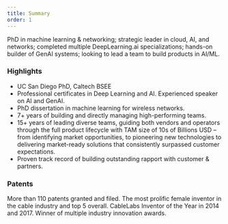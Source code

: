 ```yaml
---
title: Summary
order: 1
---
```


PhD in machine learning & networking; strategic leader in cloud, AI, and networks; completed multiple DeepLearning.ai specializations; hands-on builder of GenAI systems; looking to lead a team to build products in AI/ML.

### Highlights
- UC San Diego PhD, Caltech BSEE
- Professional certificates in Deep Learning and AI. Experienced speaker on AI and GenAI.
- PhD dissertation in machine learning for wireless networks.
- 7+ years of building and directly managing high-performing teams.
- 15+ years of leading diverse teams, guiding both vendors and operators through the full product lifecycle with TAM size of 10s of Billions USD – from identifying market opportunities, to pioneering new technologies to delivering market-ready solutions that consistently surpassed customer expectations.
- Proven track record of building outstanding rapport with customer & partners.

### Patents
More than 110 patents granted and filed. The most prolific female inventor in the cable industry and top 5 overall. CableLabs Inventor of the Year in 2014 and 2017. Winner of multiple industry innovation awards. 